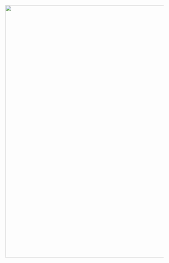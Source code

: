 <img src="https://user-images.githubusercontent.com/64263694/117913752-e35e5b00-b31c-11eb-9177-1dea0962d3ac.png"  width="800" height="800">

